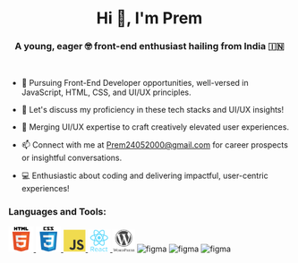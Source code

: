 <h1 align="center">Hi 👋, I'm Prem</h1>

<h3 align="center">A young, eager 🤓 front-end enthusiast hailing from India 🇮🇳</h3>
<br>

- 🚀 Pursuing Front-End Developer opportunities, well-versed in JavaScript, HTML, CSS, and UI/UX principles.
  
- 💬 Let's discuss my proficiency in these tech stacks and UI/UX insights!
  
- 🎨 Merging UI/UX expertise to craft creatively elevated user experiences.
  
- 📫 Connect with me at Prem24052000@gmail.com for career prospects or insightful conversations.
  
- 💻 Enthusiastic about coding and delivering impactful, user-centric experiences!



<h3 align="left">Languages and Tools:</h3>
<p align="left">
    <a href="https://www.w3.org/html/" target="_blank"> <img src="https://raw.githubusercontent.com/devicons/devicon/master/icons/html5/html5-original-wordmark.svg" alt="html5" width="45" height="45"/> </a>
    <a href="https://www.w3schools.com/css/" target="_blank"> <img src="https://raw.githubusercontent.com/devicons/devicon/master/icons/css3/css3-original-wordmark.svg" alt="css3" width="45" height="45"/> </a>
    <a href="https://developer.mozilla.org/en-US/docs/Web/JavaScript" target="_blank"> <img src="https://raw.githubusercontent.com/devicons/devicon/master/icons/javascript/javascript-original.svg" alt="javascript" width="40" height="40"/> </a>
<a href="https://reactjs.org/" target="_blank"> <img src="https://raw.githubusercontent.com/devicons/devicon/master/icons/react/react-original-wordmark.svg" alt="react" width="40" height="40"/> </a>
    <img src="https://raw.githubusercontent.com/devicons/devicon/1119b9f84c0290e0f0b38982099a2bd027a48bf1/icons/wordpress/wordpress-plain-wordmark.svg" alt="css3" width="40" height="40"/>
     <img src="https://www.vectorlogo.zone/logos/figma/figma-icon.svg" alt="figma" width="40" height="40"/> 
 <img src="https://www.vectorlogo.zone/logos/figma/figma-icon.svg" alt="figma" width="40" height="40"/> 
 <img src="https://www.vectorlogo.zone/logos/figma/figma-icon.svg" alt="figma" width="40" height="40"/> 
